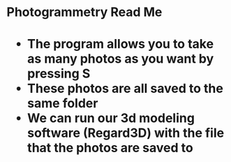 <h1>Photogrammetry Read Me<h1>

* The program allows you to take as many photos as you want by pressing S
* These photos are all saved to the same folder
* We can run our 3d modeling software (Regard3D) with the file that the photos are saved to